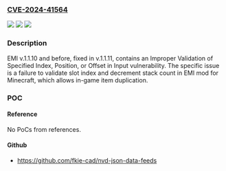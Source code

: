 ### [CVE-2024-41564](https://cve.mitre.org/cgi-bin/cvename.cgi?name=CVE-2024-41564)
![](https://img.shields.io/static/v1?label=Product&message=n%2Fa&color=blue)
![](https://img.shields.io/static/v1?label=Version&message=n%2Fa&color=blue)
![](https://img.shields.io/static/v1?label=Vulnerability&message=n%2Fa&color=brighgreen)

### Description

EMI v.1.1.10 and before, fixed in v.1.1.11, contains an Improper Validation of Specified Index, Position, or Offset in Input vulnerability. The specific issue is a failure to validate slot index and decrement stack count in EMI mod for Minecraft, which allows in-game item duplication.

### POC

#### Reference
No PoCs from references.

#### Github
- https://github.com/fkie-cad/nvd-json-data-feeds

